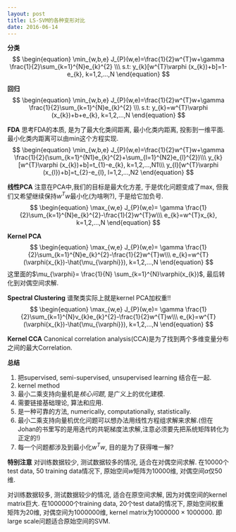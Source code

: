 ```yaml
---
layout: post
title: LS-SVM的各种变形对比
date: 2016-06-14
---
```



**分类**
$$
\begin{equation}
	\min_{w,b,e} J_{P}(w,e)=\frac{1}{2}w^{T}w+\gamma \frac{1}{2}\sum_{k=1}^{N}e_{k}^{2}       \\\
	s.t: y_{k}[w^{T}\varphi (x_{k})+b]=1-e_{k}, k=1,2,...,N
\end{equation}
$$

**回归**
$$
\begin{equation}
	\min_{w,b,e} J_{P}(w,e)=\frac{1}{2}w^{T}w+\gamma \frac{1}{2}\sum_{k=1}^{N}e_{k}^{2}       \\\
	s.t: y_{k}=w^{T}\varphi (x_{k})+b+e_{k}, k=1,2,...,N
\end{equation}
$$


**FDA**
思考FDA的本质, 是为了最大化类间距离, 最小化类内距离, 投影到一维平面.
最小化类内距离可以由min这个方程实现.
$$
\begin{equation}
	\min_{w,b,e} J_{P}(w,e)=\frac{1}{2}w^{T}w+\gamma \frac{1}{2}(\sum_{k=1}^{N1}e_{k}^{2}+\sum_{l=1}^{N2}e_{l}^{2})\\\
	y_{k}[w^{T}\varphi (x_{k})+b]=t_{1}-e_{k}, k=1,2,...,N1\\\
	y_{l}[w^{T}\varphi (x_{l})+b]=t_{2}-e_{l}, l=1,2,...,N2
\end{equation}
$$

**线性PCA**
注意在PCA中,我们的目标是最大化方差, 于是优化问题变成了max, 但我们又希望继续保持$w^{T}w$最小化(为啥咧?), 于是给它加负号.
$$
\begin{equation}
	\max_{w,e} J_{P}(w,e)= \gamma \frac{1}{2}\sum_{k=1}^{N}e_{k}^{2}-\frac{1}{2}w^{T}w\\\
	e_{k}=w^{T}x_{k}, k=1,2,...,N
\end{equation}
$$


**Kernel PCA**
$$
\begin{equation}
	\max_{w,e} J_{P}(w,e)= \gamma \frac{1}{2}\sum_{k=1}^{N}e_{k}^{2}-\frac{1}{2}w^{T}w\\\
	e_{k}=w^{T}(\varphi(x_{k})-\hat{\mu_{\varphi}}), k=1,2,...,N
\end{equation}
$$
这里面的$\mu_{\varphi}= \frac{1}{N} \sum_{k=1}^{N}\varphi(x_{k})$, 最后转化到对偶空间求解.


**Spectral Clustering**
谱聚类实际上就是kernel PCA加权重!!
$$
\begin{equation}
	\max_{w,e} J_{P}(w,e)= \gamma \frac{1}{2}\sum_{k=1}^{N}v_{k}e_{k}^{2}-\frac{1}{2}w^{T}w\\\
	e_{k}=w^{T}(\varphi(x_{k})-\hat{\mu_{\varphi}}), k=1,2,...,N
\end{equation}
$$

**Kernel CCA**
Canonical correlation analysis(CCA)是为了找到两个多维变量分布之间的最大Correlation.


**总结**
1. 把supervised, semi-supervised, unsupervised learning 结合在一起.
2. kernel method
3. 最小二乘支持向量机是*核心问题*, 是广义上的优化建模.
4. 需要链接基础理论, 算法和应用.
5. 是一种可靠的方法, numerically, computationally, statistically.
6. 最小二乘支持向量机优化问题可以想办法用线性方程组求解来求解.(但在Johan的书里写的是用迭代的共轭梯度法求解,注意必须要先把系统矩阵转化为正定的!)
7. 每一个问题都涉及到最小化$w^{T}w$, 目的是为了获得唯一解?



**特别注意**
对训练数据较少, 测试数据较多的情况, 适合在对偶空间求解. 
在10000个test data, 50 training data情况下, 原始空间$w$矩阵为10000维, 对偶空间$\alpha$仅50维.

对训练数据较多, 测试数据较少的情况, 适合在原空间求解, 因为对偶空间的kernel matrix巨大.
在1000000个training data, 20个test data的情况下, 原始空间权重矩阵为20维, 对偶空间为1000000维, kernel matrix为$1000000 \times 1000000$.
即large scale问题适合原始空间的SVM.
